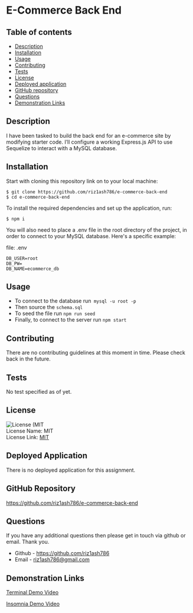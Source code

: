# E-Commerce Back End

## Table of contents

- [Description](#description)
- [Installation](#installation)
- [Usage](#usage)
- [Contributing](#contributing)
- [Tests](#tests)
- [License](#license)
- [Deployed application](#deployed-application)
- [GitHub repository](#github-repository)
- [Questions](#questions)
- [Demonstration Links](#demonstration-links)

## Description

I have been tasked to build the back end for an e-commerce site by modifying starter code. I’ll configure a working Express.js API to use Sequelize to interact with a MySQL database.

## Installation

Start with cloning this repository link on to your local machine:

```
$ git clone https://github.com/riz1ash786/e-commerce-back-end
$ cd e-commerce-back-end
```

To install the required dependencies and set up the application, run:

```
$ npm i
```

You will also need to place a .env file in the root directory of the project, in order to connect to your MySQL database. Here's a specific example:

file: .env

```
DB_USER=root
DB_PW=
DB_NAME=ecommerce_db
```

## Usage

- To connect to the database run` mysql -u root -p`
- Then source the `schema.sql`
- To seed the file run `npm run seed`
- Finally, to connect to the server run `npm start`

## Contributing

There are no contributing guidelines at this moment in time. Please check back in the future.

## Tests

No test specified as of yet.

## License

![License (MIT](https://img.shields.io/badge/License-MIT_1.0-brightgreen.svg) <br />
License Name: MIT <br />
License Link: [MIT](https://opensource.org/licenses/MIT)

## Deployed Application

There is no deployed application for this assignment.

## GitHub Repository

https://github.com/riz1ash786/e-commerce-back-end

## Questions

If you have any additional questions then please get in touch via github or email. Thank you.

- Github - https://github.com/riz1ash786
- Email - riz1ash786@gmail.com

## Demonstration Links

[Terminal Demo Video](https://drive.google.com/file/d/1D3Bu132hNN_uVuWsKMOw-5BewqF7ZA37/view?usp=sharing "Terminal Demo Link")

[Insomnia Demo Video](https://drive.google.com/file/d/1lVH3U-wq6OS73NdCWPOA1ye3nHL1hOyO/view?usp=sharing "Insomnia Demo Link")

